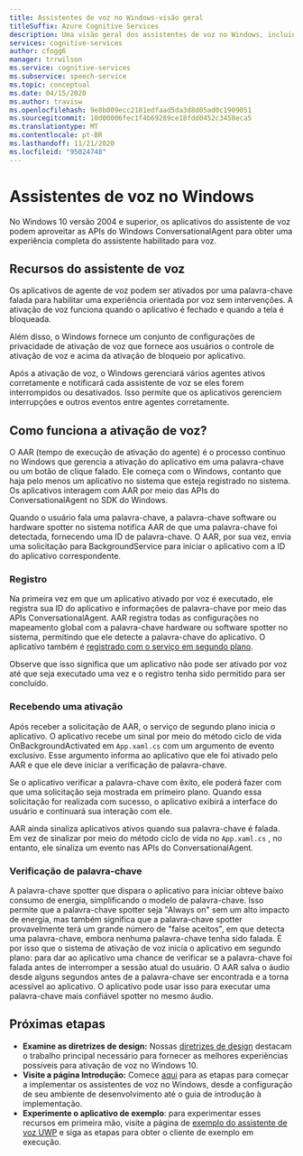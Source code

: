 ```yaml
---
title: Assistentes de voz no Windows-visão geral
titleSuffix: Azure Cognitive Services
description: Uma visão geral dos assistentes de voz no Windows, incluindo recursos e recursos de desenvolvimento disponíveis.
services: cognitive-services
author: cfogg6
manager: trrwilson
ms.service: cognitive-services
ms.subservice: speech-service
ms.topic: conceptual
ms.date: 04/15/2020
ms.author: travisw
ms.openlocfilehash: 9e8b009ecc2181edfaad5da3d8d05ad0c1909051
ms.sourcegitcommit: 10d00006fec1f4b69289ce18fdd0452c3458eca5
ms.translationtype: MT
ms.contentlocale: pt-BR
ms.lasthandoff: 11/21/2020
ms.locfileid: "95024748"
---
```

# <a name="voice-assistants-on-windows"></a>Assistentes de voz no Windows

No Windows 10 versão 2004 e superior, os aplicativos do assistente de voz podem aproveitar as APIs do Windows ConversationalAgent para obter uma experiência completa do assistente habilitado para voz.

## <a name="voice-assistant-features"></a>Recursos do assistente de voz

Os aplicativos de agente de voz podem ser ativados por uma palavra-chave falada para habilitar uma experiência orientada por voz sem intervenções. A ativação de voz funciona quando o aplicativo é fechado e quando a tela é bloqueada.

Além disso, o Windows fornece um conjunto de configurações de privacidade de ativação de voz que fornece aos usuários o controle de ativação de voz e acima da ativação de bloqueio por aplicativo.

Após a ativação de voz, o Windows gerenciará vários agentes ativos corretamente e notificará cada assistente de voz se eles forem interrompidos ou desativados. Isso permite que os aplicativos gerenciem interrupções e outros eventos entre agentes corretamente.

## <a name="how-does-voice-activation-work"></a>Como funciona a ativação de voz?

O AAR (tempo de execução de ativação do agente) é o processo contínuo no Windows que gerencia a ativação do aplicativo em uma palavra-chave ou um botão de clique falado. Ele começa com o Windows, contanto que haja pelo menos um aplicativo no sistema que esteja registrado no sistema. Os aplicativos interagem com AAR por meio das APIs do ConversationalAgent no SDK do Windows.

Quando o usuário fala uma palavra-chave, a palavra-chave software ou hardware spotter no sistema notifica AAR de que uma palavra-chave foi detectada, fornecendo uma ID de palavra-chave. O AAR, por sua vez, envia uma solicitação para BackgroundService para iniciar o aplicativo com a ID do aplicativo correspondente.

### <a name="registration"></a>Registro

Na primeira vez em que um aplicativo ativado por voz é executado, ele registra sua ID do aplicativo e informações de palavra-chave por meio das APIs ConversationalAgent. AAR registra todas as configurações no mapeamento global com a palavra-chave hardware ou software spotter no sistema, permitindo que ele detecte a palavra-chave do aplicativo. O aplicativo também é [registrado com o serviço em segundo plano](/windows/uwp/launch-resume/register-a-background-task).

Observe que isso significa que um aplicativo não pode ser ativado por voz até que seja executado uma vez e o registro tenha sido permitido para ser concluído.

### <a name="receiving-an-activation"></a>Recebendo uma ativação

Após receber a solicitação de AAR, o serviço de segundo plano inicia o aplicativo. O aplicativo recebe um sinal por meio do método ciclo de vida OnBackgroundActivated em `App.xaml.cs` com um argumento de evento exclusivo. Esse argumento informa ao aplicativo que ele foi ativado pelo AAR e que ele deve iniciar a verificação de palavra-chave.

Se o aplicativo verificar a palavra-chave com êxito, ele poderá fazer com que uma solicitação seja mostrada em primeiro plano. Quando essa solicitação for realizada com sucesso, o aplicativo exibirá a interface do usuário e continuará sua interação com ele.

AAR ainda sinaliza aplicativos ativos quando sua palavra-chave é falada. Em vez de sinalizar por meio do método ciclo de vida no `App.xaml.cs` , no entanto, ele sinaliza um evento nas APIs do ConversationalAgent.

### <a name="keyword-verification"></a>Verificação de palavra-chave

A palavra-chave spotter que dispara o aplicativo para iniciar obteve baixo consumo de energia, simplificando o modelo de palavra-chave. Isso permite que a palavra-chave spotter seja "Always on" sem um alto impacto de energia, mas também significa que a palavra-chave spotter provavelmente terá um grande número de "false aceitos", em que detecta uma palavra-chave, embora nenhuma palavra-chave tenha sido falada. É por isso que o sistema de ativação de voz inicia o aplicativo em segundo plano: para dar ao aplicativo uma chance de verificar se a palavra-chave foi falada antes de interromper a sessão atual do usuário. O AAR salva o áudio desde alguns segundos antes de a palavra-chave ser encontrada e a torna acessível ao aplicativo. O aplicativo pode usar isso para executar uma palavra-chave mais confiável spotter no mesmo áudio.

## <a name="next-steps"></a>Próximas etapas

- **Examine as diretrizes de design:** Nossas [diretrizes de design](windows-voice-assistants-best-practices.md) destacam o trabalho principal necessário para fornecer as melhores experiências possíveis para ativação de voz no Windows 10.
- **Visite a página Introdução:** Comece [aqui](how-to-windows-voice-assistants-get-started.md) para as etapas para começar a implementar os assistentes de voz no Windows, desde a configuração de seu ambiente de desenvolvimento até o guia de introdução à implementação.
- **Experimente o aplicativo de exemplo**: para experimentar esses recursos em primeira mão, visite a página de [exemplo do assistente de voz UWP](windows-voice-assistants-faq.md#the-uwp-voice-assistant-sample) e siga as etapas para obter o cliente de exemplo em execução.